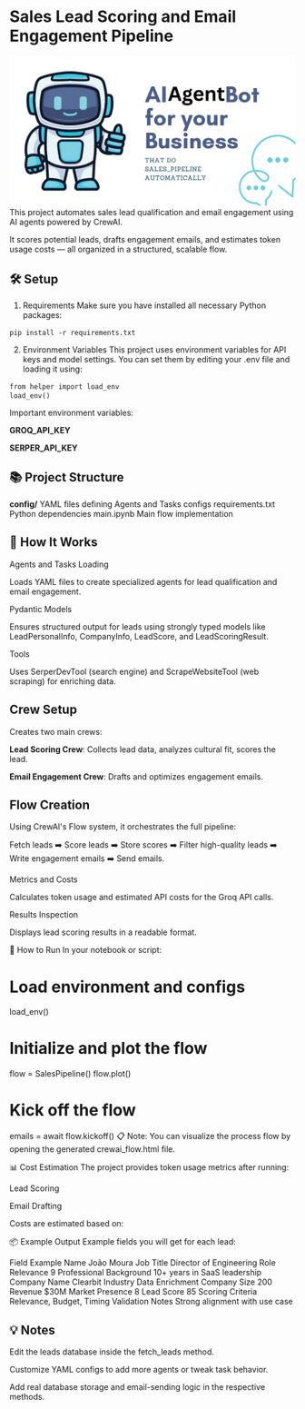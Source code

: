 # Sales Lead Scoring and Email Engagement Pipeline

![banner](data/Banner%20Agent%20sales%20pipeline.png)
This project automates sales lead qualification and email engagement using AI agents powered by CrewAI.

It scores potential leads, drafts engagement emails, and estimates token usage costs — all organized in a structured, scalable flow.

## 🛠️ Setup
1. Requirements
Make sure you have installed all necessary Python packages:

```
pip install -r requirements.txt
```
2. Environment Variables
This project uses environment variables for API keys and model settings.
You can set them by editing your .env file and loading it using:

```
from helper import load_env
load_env()
```

Important environment variables:

**GROQ_API_KEY**

**SERPER_API_KEY**



## 📚 Project Structure

**config/**	YAML files defining Agents and Tasks configs
requirements.txt	Python dependencies
main.ipynb 	Main flow implementation
## 🧩 How It Works
Agents and Tasks Loading

Loads YAML files to create specialized agents for lead qualification and email engagement.

Pydantic Models

Ensures structured output for leads using strongly typed models like LeadPersonalInfo, CompanyInfo, LeadScore, and LeadScoringResult.

Tools

Uses SerperDevTool (search engine) and ScrapeWebsiteTool (web scraping) for enriching data.

## Crew Setup
Creates two main crews:

**Lead Scoring Crew**: Collects lead data, analyzes cultural fit, scores the lead.

**Email Engagement Crew**: Drafts and optimizes engagement emails.

## Flow Creation

Using CrewAI's Flow system, it orchestrates the full pipeline:

Fetch leads ➡️ Score leads ➡️ Store scores ➡️ Filter high-quality leads ➡️ Write engagement emails ➡️ Send emails.

Metrics and Costs

Calculates token usage and estimated API costs for the Groq API calls.

Results Inspection

Displays lead scoring results in a readable format.

🚀 How to Run
In your notebook or script:


# Load environment and configs
load_env()

# Initialize and plot the flow
flow = SalesPipeline()
flow.plot()

# Kick off the flow
emails = await flow.kickoff()
📋 Note: You can visualize the process flow by opening the generated crewai_flow.html file.

📊 Cost Estimation
The project provides token usage metrics after running:

Lead Scoring

Email Drafting

Costs are estimated based on:


📦 Example Output
Example fields you will get for each lead:

Field	Example
Name	João Moura
Job Title	Director of Engineering
Role Relevance	9
Professional Background	10+ years in SaaS leadership
Company Name	Clearbit
Industry	Data Enrichment
Company Size	200
Revenue	$30M
Market Presence	8
Lead Score	85
Scoring Criteria	Relevance, Budget, Timing
Validation Notes	Strong alignment with use case
## 💡 Notes
Edit the leads database inside the fetch_leads method.

Customize YAML configs to add more agents or tweak task behavior.

Add real database storage and email-sending logic in the respective methods.

